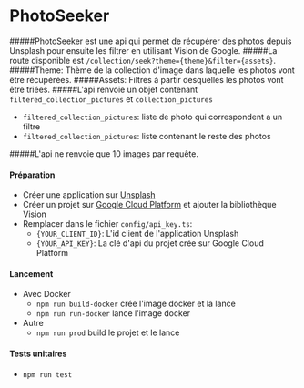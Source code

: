 # PhotoSeeker

#####PhotoSeeker est une api qui permet de récupérer des photos depuis Unsplash pour ensuite les filtrer en utilisant Vision de Google.
#####La route disponible est `/collection/seek?theme={theme}&filter={assets}`.
#####Theme: Thème de la collection d&apos;image dans laquelle les photos vont être récupérées.
#####Assets: Filtres à partir desquelles les photos vont être triées.
#####L&apos;api renvoie un objet contenant `filtered_collection_pictures` et `collection_pictures`
- `filtered_collection_pictures`: liste de photo qui correspondent a un filtre
- `filtered_collection_pictures`: liste contenant le reste des photos

#####L&apos;api ne renvoie que 10 images par requête.

#### Préparation
- Créer une application sur [Unsplash](https://unsplash.com/developers)
- Créer un projet sur [Google Cloud Platform](https://cloud.google.com/vision/) et ajouter la bibliothèque Vision
- Remplacer dans le fichier `config/api_key.ts`:
	- `{YOUR_CLIENT_ID}`: L'id client de l'application Unsplash
	- `{YOUR_API_KEY}`: La clé d'api du projet crée sur Google Cloud Platform

#### Lancement
- Avec Docker
	- `npm run build-docker` crée l'image docker et la lance
	- `npm run run-docker` lance l'image docker
- Autre
	- `npm run prod` build le projet et le lance

#### Tests unitaires
- `npm run test`